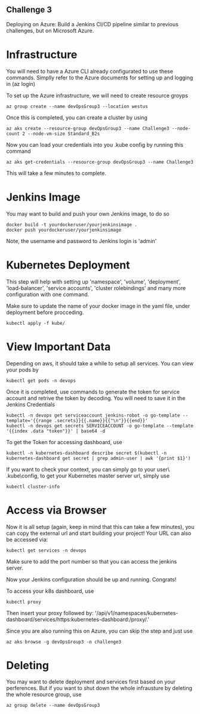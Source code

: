 ## Challenge 3
Deploying on Azure: Build a Jenkins CI/CD pipeline similar to previous challenges, but on Microsoft Azure.

# Infrastructure 
You will need to have a Azure CLI already configurated to use these commands. Simplly refer to the Azure documents for setting up and logging in (az login)

To set up the Azure infrastructure, we will need to create resource groyps

```
az group create --name devOpsGroup3 --location westus
```
Once this is completed, you can create a cluster by using 
```
az aks create --resource-group devOpsGroup3 --name Challenge3 --node-count 2 --node-vm-size Standard_B2s
```
Now you can load your credentials into you .kube config by running this command
```
az aks get-credentials --resource-group devOpsGroup3 --name Challenge3
```

This will take a few minutes to complete.

# Jenkins Image
You may want to build and push your own Jenkins image, to do so
```
docker build -t yourdockeruser/yourjenkinsimage .
docker push yourdockeruser/yourjenkinsimage
```
Note, the username and password to Jenkins login is 'admin'

# Kubernetes Deployment
This step will help with setting up 'namespace', 'volume', 'deployment', 'load-balancer', 'service accounts', 'cluster rolebindings' and many more configuration with one command.

Make sure to update the name of your docker image in the yaml file, under deployment before procceding.

```
kubectl apply -f kube/
```

# View Important Data

Depending on aws, it should take a while to setup all services. You can view your pods by
```
kubectl get pods -n devops
```

Once it is completed, use commands to generate the token for service account and retrive the token by decoding. You will need to save it in the Jenkins Credentials
```
kubectl -n devops get serviceaccount jenkins-robot -o go-template --template='{{range .secrets}}{{.name}}{{"\n"}}{{end}}'
kubectl -n devops get secrets SERVICEACCOUNT -o go-template --template '{{index .data "token"}}' | base64 -d
```

To get the Token for accessing dashboard, use
```
kubectl -n kubernetes-dashboard describe secret $(kubectl -n kubernetes-dashboard get secret | grep admin-user | awk '{print $1}')
```

If you want to check your context, you can simply go to your user\ .kube\config, to get your Kubernetes master  server url, simply use

```
kubectl cluster-info
```


# Access via Browser
Now it is all setup (again, keep in mind that this can take a few minutes), you can copy the external url and start building your project! Your URL can also be accessed via:
```
kubectl get services -n devops
```
Make sure to add the port number so that you can access the jenkins server.

Now your Jenkins configuration should be up and running. Congrats!

To access your k8s dashboard, use
```
kubectl proxy
```
Then insert your proxy followed by: '/api/v1/namespaces/kubernetes-dashboard/services/https:kubernetes-dashboard:/proxy/.'

Since you are also running this on Azure, you can skip the step and just use
```
az aks browse -g devOpsGroup3 -n challenge3
```

# Deleting
You may want to delete deployment and services first based on your perferences. But if you want to shut down the whole infrausture by deleting the whole resource group, use 
```
az group delete --name devOpsGroup3
```